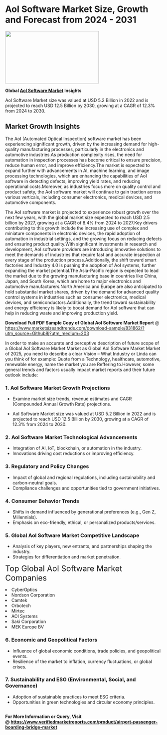 <H1>AoI Software Market Size, Growth and Forecast from 2024 - 2031</H1><img class="aligncenter size-medium wp-image-584254" src="https://thirdeyenews.in/wp-content/uploads/2024/09/Global-Market-Research-300x168.jpeg" alt="" width="300" height="168" /><p><strong>Global&nbsp;<a href="https://www.marketsizeandtrends.com/download-sample/831862/?utm_source=Github8j?utm_medium=203">AoI Software Market</a> Insights</strong></p><p>AoI Software Market size was valued at USD 5.2 Billion in 2022 and is projected to reach USD 12.5 Billion by 2030, growing at a CAGR of 12.3% from 2024 to 2030.</p><p><h2>Market Growth Insights</h2> <p>The AoI (Automated Optical Inspection) software market has been experiencing significant growth, driven by the increasing demand for high-quality manufacturing processes, particularly in the electronics and automotive industries.As production complexity rises, the need for automation in inspection processes has become critical to ensure precision, reduce human error, and improve efficiency.The market is expected to expand further with advancements in AI, machine learning, and image processing technologies, which are enhancing the capabilities of AoI software in detecting defects, improving yield rates, and reducing operational costs.Moreover, as industries focus more on quality control and product safety, the AoI software market will continue to gain traction across various verticals, including consumer electronics, medical devices, and automotive components.</p> <p>The AoI software market is projected to experience robust growth over the next few years, with the global market size expected to reach USD 2.5 billion by 2027, growing at a CAGR of 8.4% from 2024 to 2027.Key drivers contributing to this growth include the increasing use of complex and miniature components in electronic devices, the rapid adoption of automation in industrial settings, and the growing focus on reducing defects and ensuring product quality.With significant investments in research and development, AoI software providers are introducing innovative solutions to meet the demands of industries that require fast and accurate inspection at every stage of the production process.Additionally, the shift toward smart factories and Industry 4.0 is pushing the adoption of AoI systems, further expanding the market potential.The Asia-Pacific region is expected to lead the market due to the growing manufacturing base in countries like China, Japan, and South Korea, which are home to major electronics and automotive manufacturers.North America and Europe are also anticipated to hold substantial market shares, driven by the demand for advanced quality control systems in industries such as consumer electronics, medical devices, and semiconductors.Additionally, the trend toward sustainability and energy efficiency is likely to boost demand for AoI software that can help in reducing waste and improving production yield.<p><span class=""><strong>Download Full PDF Sample Copy of Global AoI Software Market Report</strong> @ <a href="https://www.marketsizeandtrends.com/download-sample/831862/?utm_source=Github8j?utm_medium=203" target="_blank">https://www.marketsizeandtrends.com/download-sample/831862/?utm_source=Github8j?utm_medium=203</a></span></p><p>In order to make an accurate and perceptive description of future scope of a Global&nbsp;AoI Software Market Market as Global&nbsp;AoI Software Market Market of 2025, you need to describe a clear Vision &ndash; What Industry or Linda can you think of for example: Quote from a Technology, healthcare, automotive, renewable energy, name the market you are Reffering to.However, some general trends and factors usually impact market reports and their future outlook include:</p><h3>1.&nbsp;<strong>AoI Software Market Growth Projections</strong></h3><ul><li>Examine market size trends, revenue estimates and CAGR (Compounded Annual Growth Rate) projections.</li><li><p>AoI Software Market size was valued at USD 5.2 Billion in 2022 and is projected to reach USD 12.5 Billion by 2030, growing at a CAGR of 12.3% from 2024 to 2030.</p></li></ul><h3>2.&nbsp;<strong>AoI Software Market Technological Advancements</strong></h3><ul><li>Integration of AI, IoT, blockchain, or automation in the industry.</li><li>Innovations driving cost reductions or improving efficiency.</li></ul><h3>3.&nbsp;<strong>Regulatory and Policy Changes</strong></h3><ul><li>Impact of global and regional regulations, including sustainability and carbon-neutral goals.</li><li>Compliance challenges and opportunities tied to government initiatives.</li></ul><h3>4.&nbsp;<strong>Consumer Behavior Trends</strong></h3><ul><li>Shifts in demand influenced by generational preferences (e.g., Gen Z, Millennials).</li><li>Emphasis on eco-friendly, ethical, or personalized products/services.</li></ul><h3>5.&nbsp;<strong>Global AoI Software Market Competitive Landscape</strong></h3><ul><li>Analysis of key players, new entrants, and partnerships shaping the industry.</li><li>Strategies for differentiation and market penetration.</li></ul><p data-pm-slice="1 1 []"><span style="color: inherit; font-family: inherit; font-size: 25px;">Top Global AoI Software Market Companies</span></p><div class="" data-test-id=""><p><li>CyberOptics</li><li> Nordson Corporation</li><li> Camtek</li><li> Orbotech</li><li> Mirtec</li><li> AOI Systems</li><li> Saki Corporation</li><li> MEK Europe BV</li></p></div><h3>6.&nbsp;<strong>Economic and Geopolitical Factors</strong></h3><ul><li>Influence of global economic conditions, trade policies, and geopolitical events.</li><li>Resilience of the market to inflation, currency fluctuations, or global crises.</li></ul><h3>7.&nbsp;<strong>Sustainability and ESG (Environmental, Social, and Governance)</strong></h3><ul><li>Adoption of sustainable practices to meet ESG criteria.</li><li>Opportunities in green technologies and circular economy principles.</li></ul><h2><strong style="font-size: 14px;">For More Information or Query, Visit @&nbsp;</strong><a style="background-color: #ffffff; font-size: 14px;" href="https://www.marketsizeandtrends.com/report/aoi-software-market/" target="_blank">https://www.verifiedmarketreports.com/product/airport-passenger-boarding-bridge-market</a></h2>